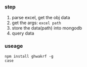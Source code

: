 ### step
1. parse excel, get the obj data
2. get the args: `excel path`
3. store the data(path) into mongodb
4. query data


### useage
```
npm install ghwakrf -g
case
```